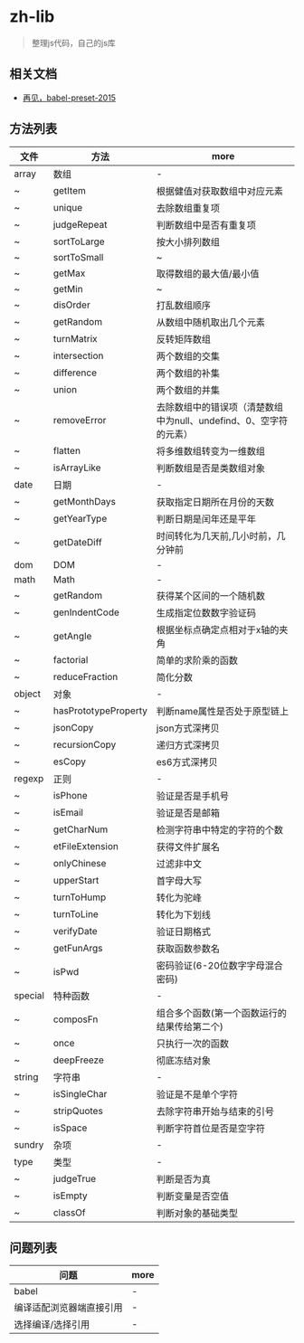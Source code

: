 # zh-lib

> 整理js代码，自己的js库

## 相关文档

- [再见，babel-preset-2015](https://zhuanlan.zhihu.com/p/29506685)

## 方法列表

| 文件      | 方法                   | more                                    |
|---------|----------------------|-----------------------------------------|
| array   | 数组                   | -                                       |
| ~       | getItem              | 根据健值对获取数组中对应元素                          |
| ~       | unique               | 去除数组重复项                                 |
| ~       | judgeRepeat          | 判断数组中是否有重复项                             |
| ~       | sortToLarge          | 按大小排列数组                                 |
| ~       | sortToSmall          | ~                                       |
| ~       | getMax               | 取得数组的最大值/最小值                            |
| ~       | getMin               | ~                                       |
| ~       | disOrder             | 打乱数组顺序                                  |
| ~       | getRandom            | 从数组中随机取出几个元素                            |
| ~       | turnMatrix           | 反转矩阵数组                                  |
| ~       | intersection         | 两个数组的交集                                 |
| ~       | difference           | 两个数组的补集                                 |
| ~       | union                | 两个数组的并集                                 |
| ~       | removeError          | 去除数组中的错误项（清楚数组中为null、undefind、0、空字符的元素） |
| ~       | flatten              | 将多维数组转变为一维数组                            |
| ~       | isArrayLike          | 判断数组是否是类数组对象                            |
| date    | 日期                   | -                                       |
| ~       | getMonthDays         | 获取指定日期所在月份的天数                           |
| ~       | getYearType          | 判断日期是闰年还是平年                             |
| ~       | getDateDiff          | 时间转化为几天前,几小时前，几分钟前                      |
| dom     | DOM                  | -                                       |
| math    | Math                 | -                                       |
| ~       | getRandom            | 获得某个区间的一个随机数                            |
| ~       | genIndentCode        | 生成指定位数数字验证码                             |
| ~       | getAngle             | 根据坐标点确定点相对于x轴的夹角                        |
| ~       | factorial            | 简单的求阶乘的函数                               |
| ~       | reduceFraction       | 简化分数                                    |
| object  | 对象                   | -                                       |
| ~       | hasPrototypeProperty | 判断name属性是否处于原型链上                        |
| ~       | jsonCopy             | json方式深拷贝                               |
| ~       | recursionCopy        | 递归方式深拷贝                                 |
| ~       | esCopy               | es6方式深拷贝                                |
| regexp  | 正则                   | -                                       |
| ~       | isPhone              | 验证是否是手机号                                |
| ~       | isEmail              | 验证是否是邮箱                                 |
| ~       | getCharNum           | 检测字符串中特定的字符的个数                          |
| ~       | etFileExtension      | 获得文件扩展名                                 |
| ~       | onlyChinese          | 过滤非中文                                   |
| ~       | upperStart           | 首字母大写                                   |
| ~       | turnToHump           | 转化为驼峰                                   |
| ~       | turnToLine           | 转化为下划线                                  |
| ~       | verifyDate           | 验证日期格式                                  |
| ~       | getFunArgs           | 获取函数参数名                                 |
| ~       | isPwd                | 密码验证(6-20位数字字母混合密码)                     |
| special | 特种函数                 | -                                       |
| ~       | composFn             | 组合多个函数(第一个函数运行的结果传给第二个)                 |
| ~       | once                 | 只执行一次的函数                                |
| ~       | deepFreeze           | 彻底冻结对象                                  |
| string  | 字符串                  | -                                       |
| ~       | isSingleChar         | 验证是不是单个字符                               |
| ~       | stripQuotes          | 去除字符串开始与结束的引号                           |
| ~       | isSpace              | 判断字符首位是否是空字符                            |
| sundry  | 杂项                   | -                                       |
| type    | 类型                   | -                                       |
| ~       | judgeTrue            | 判断是否为真                                  |
| ~       | isEmpty              | 判断变量是否空值                                |
| ~       | classOf              | 判断对象的基础类型                               |

## 问题列表

| 问题           | more |
|--------------|------|
| babel        | -    |
| 编译适配浏览器端直接引用 | -    |
| 选择编译/选择引用    | -    |
